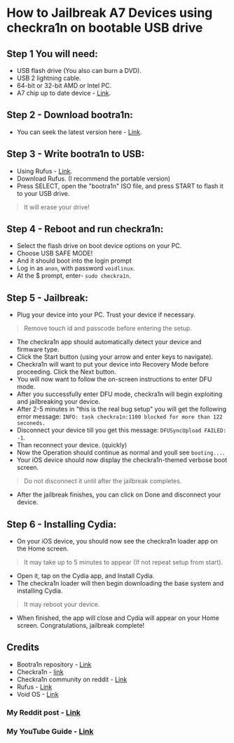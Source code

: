 How to Jailbreak A7 Devices using checkra1n on bootable USB drive
===========================

## Step 1 You will need:
- USB flash drive (You also can burn a DVD).
- USB 2 lightning cable.
- 64-bit or 32-bit AMD or Intel PC.
- A7 chip up to date device - [Link](https://en.wikipedia.org/wiki/Apple_A7#Products_that_include_the_Apple_A7).

## Step 2 - Download bootra1n:
- You can seek the latest version here - [Link](https://github.com/foxlet/bootra1n).

## Step 3 - Write bootra1n to USB:
- Using Rufus - [Link](https://rufus.ie/).
- Download Rufus. (I recommend the portable version)
- Press SELECT, open the "bootra1n" ISO file, and press START to flash it to your USB drive.
> It will erase your drive!

## Step 4 - Reboot and run checkra1n:
- Select the flash drive on boot device options on your PC.
- Choose USB SAFE MODE!
- And it should boot into the login prompt
- Log in as `anon`, with password `voidlinux`.
- At the $ prompt, enter- `sudo checkra1n`.

## Step 5 - Jailbreak:
- Plug your device into your PC. Trust your device if necessary.
> Remove touch id and passcode before entering the setup.
- The checkra1n app should automatically detect your device and firmware type.
- Click the Start button (using your arrow and enter keys to navigate).
- Checkra1n will want to put your device into Recovery Mode before proceeding. Click the Next button.
- You will now want to follow the on-screen instructions to enter DFU mode.
- After you successfully enter DFU mode, checkra1n will begin exploiting and jailbreaking your device.
- After 2-5 minutes in "this is the real bug setup" you will get the following error message: `INFO: task checkra1n:1100 blocked for more than 122 seconeds.`
- Disconnect your device till you get this message: `DFUSyncUpload FAILED: -1`.
- Than reconnect your device. (quickly)
- Now the Operation should continue as normal and youll see `booting...`.
- Your iOS device should now display the checkra1n-themed verbose boot screen.
>Do not disconnect it until after the jailbreak completes.
- After the jailbreak finishes, you can click on Done and disconnect your device.

## Step 6 - Installing Cydia:
- On your iOS device, you should now see the checkra1n loader app on the Home screen.
> It may take up to 5 minutes to appear (If not repeat setup from start).
- Open it, tap on the Cydia app, and Install Cydia.
- The checkra1n loader will then begin downloading the base system and installing Cydia.
> It may reboot your device.
- When finished, the app will close and Cydia will appear on your Home screen.
Congratulations, jailbreak complete!

## Credits
- Bootra1n repository - [Link](https://github.com/foxlet/bootra1n)
- Checkra1n - [link](https://checkra.in/)
- Checkra1n community on reddit - [Link](https://www.reddit.com/r/checkra1n/)
- Rufus - [Link](https://rufus.ie/)
- Void OS - [Link](https://voidlinux.org/)

### My Reddit post - [Link](https://www.reddit.com/r/checkra1n/comments/ryx57v/how_to_jailbreak_a7_devices_using_checkra1n/)
### My YouTube Guide - [Link](https://youtu.be/VDDRCB7Waqg)
